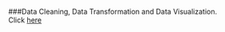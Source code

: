 
###Data Cleaning, Data Transformation and Data Visualization.<br>
Click <a href="https://github.com/Vazgen-Tadevosyan/DC-R-Data-Visualization-transformation-and-manipulation/blob/master/Visualization.pdf">here</a>
